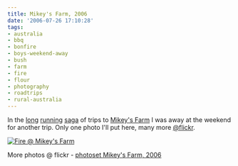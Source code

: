 ```yaml
---
title: Mikey's Farm, 2006
date: '2006-07-26 17:10:28'
tags:
- australia
- bbq
- bonfire
- boys-weekend-away
- bush
- farm
- fire
- flour
- photography
- roadtrips
- rural-australia
---
```


In the <a title="Mikey's Farm, 2004" href="http://gallery.euphemize.net/roadtrips/gallery/42/">long</a> <a title="Mikey's Farm, 2004" href="http://gallery.euphemize.net/roadtrips/gallery/20/">running</a> <a title="Mikey's Farm, 2005" href="http://gallery.euphemize.net/roadtrips/gallery/64/">saga</a> of trips to <a title="Mikey's Farm Articles" href="http://euphemize.net/wordpress/index.php?s=farm">Mikey's Farm</a> I was away at the weekend for another trip. Only one photo I'll put here, many more <a title="me@flickr" href="http://flickr.com/photos/jufemaiz/">@flickr</a>.

<a title="Fire @ Mikey's Farm, 2006" href="http://flickr.com/photos/jufemaiz/196025901/"><img alt="Fire @ Mikey's Farm" title="Fire @ Mikey's Farm" src="http://static.flickr.com/66/196025901_280f6b6a03.jpg" /></a>

More photos @ flickr - <a href="http://flickr.com/photos/jufemaiz/sets/72157594208572505/">photoset Mikey's Farm, 2006</a>

